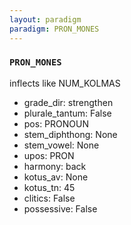 ```yaml
---
layout: paradigm
paradigm: PRON_MONES
---
```

### ` PRON_MONES `

inflects like NUM_KOLMAS
* grade_dir: strengthen
* plurale_tantum: False
* pos: PRONOUN
* stem_diphthong: None
* stem_vowel: None
* upos: PRON
* harmony: back
* kotus_av: None
* kotus_tn: 45
* clitics: False
* possessive: False
